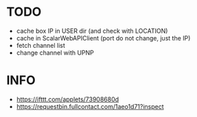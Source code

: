 # TODO

* cache box IP in USER dir (and check with LOCATION)
* cache in ScalarWebAPIClient (port do not change, just the IP)
* fetch channel list
* change channel with UPNP

# INFO

* https://ifttt.com/applets/73908680d
* https://requestbin.fullcontact.com/1aeo1d71?inspect
